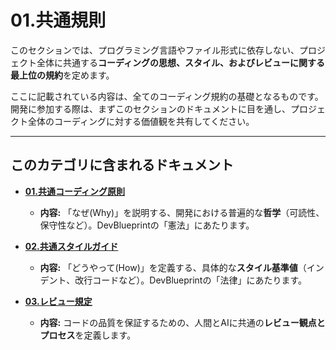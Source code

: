 # 01.共通規則

このセクションでは、プログラミング言語やファイル形式に依存しない、プロジェクト全体に共通する**コーディングの思想、スタイル、およびレビューに関する最上位の規約**を定めます。

ここに記載されている内容は、全てのコーディング規約の基礎となるものです。開発に参加する際は、まずこのセクションのドキュメントに目を通し、プロジェクト全体のコーディングに対する価値観を共有してください。

---

## このカテゴリに含まれるドキュメント

- **[01.共通コーディング原則](./01_共通コーディング原則.md)**
  - **内容:**
    「なぜ(Why)」を説明する、開発における普遍的な**哲学**（可読性、保守性など）。DevBlueprintの「憲法」にあたります。

- **[02.共通スタイルガイド](./02_共通スタイルガイド.md)**
  - **内容:**
    「どうやって(How)」を定義する、具体的な**スタイル基準値**（インデント、改行コードなど）。DevBlueprintの「法律」にあたります。

- **[03.レビュー規定](./03_レビュー規定.md)**
  - **内容:**
    コードの品質を保証するための、人間とAIに共通の**レビュー観点とプロセス**を定義します。
